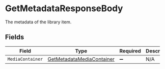 # GetMetadataResponseBody

The metadata of the library item.


## Fields

| Field                                                                           | Type                                                                            | Required                                                                        | Description                                                                     |
| ------------------------------------------------------------------------------- | ------------------------------------------------------------------------------- | ------------------------------------------------------------------------------- | ------------------------------------------------------------------------------- |
| `MediaContainer`                                                                | [GetMetadataMediaContainer](../../Models/Requests/GetMetadataMediaContainer.md) | :heavy_minus_sign:                                                              | N/A                                                                             |